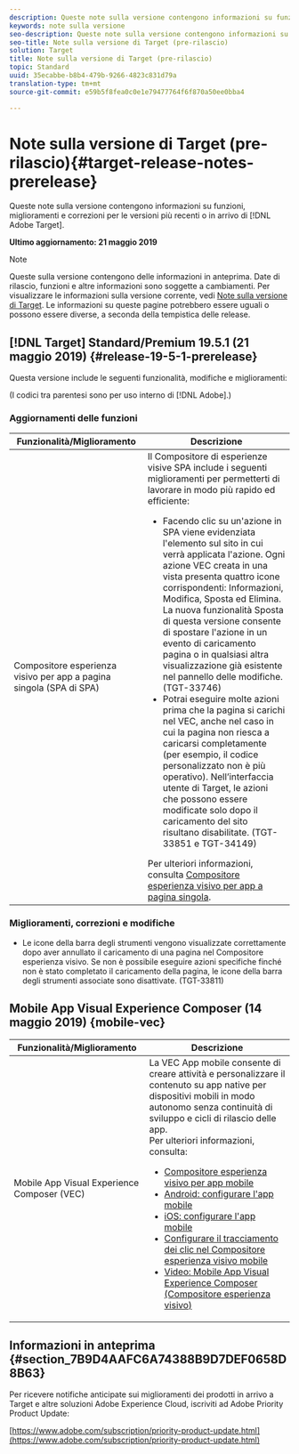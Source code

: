 ```yaml
---
description: Queste note sulla versione contengono informazioni su funzioni, miglioramenti, correzioni di problemi e problemi noti per le versioni più recenti o in arrivo di Target.
keywords: note sulla versione
seo-description: Queste note sulla versione contengono informazioni su funzioni, miglioramenti, correzioni di problemi e problemi noti per le versioni più recenti o in arrivo di Adobe Target
seo-title: Note sulla versione di Target (pre-rilascio)
solution: Target
title: Note sulla versione di Target (pre-rilascio)
topic: Standard
uuid: 35ecabbe-b8b4-479b-9266-4823c831d79a
translation-type: tm+mt
source-git-commit: e59b5f8fea0c0e1e79477764f6f870a50ee0bba4

---
```



# Note sulla versione di Target (pre-rilascio){#target-release-notes-prerelease}

Queste note sulla versione contengono informazioni su funzioni, miglioramenti e correzioni per le versioni più recenti o in arrivo di [!DNL Adobe Target].

**Ultimo aggiornamento: 21 maggio 2019**

>[!NOTE]
>
>Queste sulla versione contengono delle informazioni in anteprima. Date di rilascio, funzioni e altre informazioni sono soggette a cambiamenti. Per visualizzare le informazioni sulla versione corrente, vedi [Note sulla versione di Target](release-notes.md). Le informazioni su queste pagine potrebbero essere uguali o possono essere diverse, a seconda della tempistica delle release.

## [!DNL Target] Standard/Premium 19.5.1 (21 maggio 2019) {#release-19-5-1-prerelease}

Questa versione include le seguenti funzionalità, modifiche e miglioramenti:

(I codici tra parentesi sono per uso interno di [!DNL Adobe].)

### Aggiornamenti delle funzioni

| Funzionalità/Miglioramento | Descrizione |
| --- | --- |
| Compositore esperienza visivo per app a pagina singola (SPA di SPA) | Il Compositore di esperienze visive SPA include i seguenti miglioramenti per permetterti di lavorare in modo più rapido ed efficiente:<ul><li>Facendo clic su un&#39;azione in SPA viene evidenziata l&#39;elemento sul sito in cui verrà applicata l&#39;azione. Ogni azione VEC creata in una vista presenta quattro icone corrispondenti: Informazioni, Modifica, Sposta ed Elimina. La nuova funzionalità Sposta di questa versione consente di spostare l&#39;azione in un evento di caricamento pagina o in qualsiasi altra visualizzazione già esistente nel pannello delle modifiche. (TGT-33746)</li><li>Potrai eseguire molte azioni prima che la pagina si carichi nel VEC, anche nel caso in cui la pagina non riesca a caricarsi completamente (per esempio, il codice personalizzato non è più operativo). Nell’interfaccia utente di Target, le azioni che possono essere modificate solo dopo il caricamento del sito risultano disabilitate. (TGT-33851 e TGT-34149)</li></ul>Per ulteriori informazioni, consulta [Compositore esperienza visivo per app a pagina singola](/help/c-experiences/spa-visual-experience-composer.md). |

### Miglioramenti, correzioni e modifiche

* Le icone della barra degli strumenti vengono visualizzate correttamente dopo aver annullato il caricamento di una pagina nel Compositore esperienza visivo. Se non è possibile eseguire azioni specifiche finché non è stato completato il caricamento della pagina, le icone della barra degli strumenti associate sono disattivate. (TGT-33811)

## Mobile App Visual Experience Composer (14 maggio 2019) {mobile-vec}

| Funzionalità/Miglioramento | Descrizione |
| --- | --- |
| Mobile App Visual Experience Composer (VEC) | La VEC App mobile consente di creare attività e personalizzare il contenuto su app native per dispositivi mobili in modo autonomo senza continuità di sviluppo e cicli di rilascio delle app.<br>Per ulteriori informazioni, consulta:<ul><li>[Compositore esperienza visivo per app mobile](/help/c-target-mobile-app/c-mobile-visual-experience-composer/mobile-visual-experience-composer.md)</li><li>[Android: configurare l&#39;app mobile](/help/c-target-mobile-app/c-mobile-visual-experience-composer/mobile-visual-experience-composer-android.md)</li><li>[iOS: configurare l&#39;app mobile](/help/c-target-mobile-app/c-mobile-visual-experience-composer/mobile-visual-experience-composer-ios.md)</li><li>[Configurare il tracciamento dei clic nel Compositore esperienza visivo mobile](/help/c-target-mobile-app/c-mobile-visual-experience-composer/set-up-click-tracking-in-the-mobile-vec.md)</li><li>[Video: Mobile App Visual Experience Composer (Compositore esperienza visivo)](/help/c-target-mobile-app/c-mobile-visual-experience-composer/mobile-visual-experience-composer.md#video)</li></ul> |

## Informazioni in anteprima {#section_7B9D4AAFC6A74388B9D7DEF0658D8B63}

Per ricevere notifiche anticipate sui miglioramenti dei prodotti in arrivo a Target e altre soluzioni Adobe Experience Cloud, iscriviti ad Adobe Priority Product Update:

[https://www.adobe.com/subscription/priority-product-update.html](https://www.adobe.com/subscription/priority-product-update.html)

